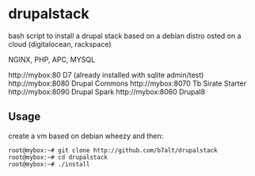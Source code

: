 drupalstack
===========

bash script to install a drupal stack based on a debian distro osted on a cloud (digitalocean, rackspace)

NGINX, PHP, APC, MYSQL

http://mybox:80  D7  (already installed with sqlite admin/test)
http://mybox:8080 Drupal Commons
http://mybox:8070 Tb Sirate Starter
http://mybox:8090 Drupal Spark
http://mybox:8060 Drupal8



## Usage

create a vm based on debian wheezy and then:

```
root@mybox:~# git clone http://github.com/b7alt/drupalstack
root@mybox:~# cd drupalstack
root@mybox:~# ./install
```
